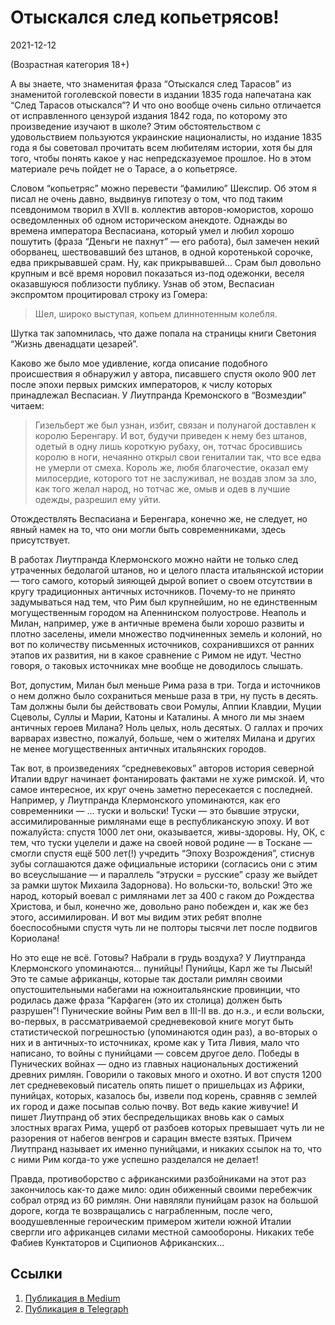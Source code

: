# Отыскался след копьетрясов!


<p class="text-end time-holder"><time>2021-12-12</time></p>





(Возрастная категория 18+)

А вы знаете, что знаменитая фраза “Отыскался след Тарасов” из
знаменитой гоголевской повести в издании 1835 года напечатана как “След
Тарасов отыскался”? И что оно вообще очень сильно отличается от
исправленного цензурой издания 1842 года, по которому это произведение
изучают в школе? Этим обстоятельством с удовольствием пользуются
украинские националисты, но издание 1835 года я бы советовал прочитать
всем любителям истории, хотя бы для того, чтобы понять какое у нас
непредсказуемое прошлое. Но в этом материале речь пойдет не о Тарасе, а
о копьетрясе.

Словом “копьетряс” можно перевести “фамилию” Шекспир. Об этом я
писал не очень давно, выдвинув гипотезу о том, что под таким
псевдонимом творил в XVII в. коллектив авторов-юмористов, хорошо
осведомленных об одном историческом анекдоте. Однажды во времена
императора Веспасиана, который умел и любил хорошо пошутить (фраза
“Деньги не пахнут” — его работа), был замечен некий оборванец,
шествовавший без штанов, в одной коротенькой сорочке, едва прикрывавшей
срам. Ну, как прикрывавшей… Срам был довольно крупным и всё время
норовил показаться из-под одежонки, веселя оказавшуюся поблизости
публику. Узнав об этом, Веспасиан экспромтом процитировал строку из
Гомера:

> Шел, широко выступая, копьем длиннотенным колебля.

Шутка так запомнилась, что даже попала на страницы книги Светония
“Жизнь двенадцати цезарей”.

Каково же было мое удивление, когда описание подобного происшествия я
обнаружил у автора, писавшего спустя около 900 лет после эпохи первых
римских императоров, к числу которых принадлежал Веспасиан. У
Лиутпранда Кремонского в “Возмездии” читаем:

> Гизельберт же был узнан, избит, связан и полунагой доставлен к
> королю Беренгару. И вот, будучи приведен к нему без штанов, одетый в
> одну лишь короткую рубаху, он, тотчас бросившись королю в ноги,
> нечаянно открыл свои гениталии так, что все едва не умерли от смеха.
> Король же, любя благочестие, оказал ему милосердие, которого тот не
> заслуживал, не воздав злом за зло, как того желал народ, но тотчас
> же, омыв и одев в лучшие одежды, разрешил ему уйти.

Отождествлять Веспасиана и Беренгара, конечно же, не следует, но явный
намек на то, что они могли быть современниками, здесь присутствует.

В работах Лиутпранда Клермонского можно найти не только след утраченных
бедолагой штанов, но и целого пласта итальянской истории — того самого,
который зияющей дырой вопиет о своем отсутствии в кругу традиционных
античных источников. Почему-то не принято задумываться над тем, что Рим
был крупнейшим, но не единственным могущественным городом на
Апеннинском полуострове. Неаполь и Милан, например, уже в античные
времена были хорошо развиты и плотно заселены, имели множество
подчиненных земель и колоний, но вот по количеству письменных
источников, сохранившихся от ранних этапов их развития, ни в какое
сравнение с Римом не идут. Честно говоря, о таковых источниках мне
вообще не доводилось слышать.

Вот, допустим, Милан был меньше Рима раза в три. Тогда и источников о
нем должно было сохраниться меньше раза в три, ну пусть в десять. Там
должны были бы действовать свои Ромулы, Аппии Клавдии, Муции Сцеволы,
Суллы и Марии, Катоны и Каталины. А много ли мы знаем античных героев
Милана? Ноль целых, ноль десятых. О галлах и прочих варварах известно,
пожалуй, больше, чем о жителях Милана и других не менее могущественных
античных итальянских городов.

Так вот, в произведениях “средневековых” авторов история северной
Италии вдруг начинает фонтанировать фактами не хуже римской. И, что
самое интересное, их круг очень заметно пересекается с последней.
Например, у Лиутпранда Клермонского упоминаются, как его современники —
… туски и вольски! Туски — это бывшие этруски, ассимилированные
римлянами еще в республиканскую эпоху. И вот пожалуйста: спустя 1000
лет они, оказывается, живы-здоровы. Ну, ОК, с тем, что туски уцелели и
даже на своей новой родине — в Тоскане — смогли спустя ещё 500 лет(!)
учредить “Эпоху Возрождения”, стиснув зубы соглашаются даже официальные
историки (согласись они с этим во всеуслышание — и параллель “этруски =
русские” сразу же выйдет за рамки шуток Михаила Задорнова). Но
вольски-то, вольски! Это же народ, который воевал с римлянами лет за
400 с гаком до Рождества Христова, и был, конечно же, довольно рано
побежден и, как же без этого, ассимилирован. И вот мы видим этих ребят
вполне боеспособными спустя чуть ли не полторы тысячи лет после
подвигов Кориолана!

Но это еще не всё. Готовы? Набрали в грудь воздуха? У Лиутпранда
Клермонского упоминаются… пунийцы! Пунийцы, Карл же ты Лысый! Это те
самые африканцы, которые так достали римлян своими опустошительными
набегами на южноитальянские провинции, что родилась даже фраза
“Карфаген (это их столица) должен быть разрушен”! Пунические войны Рим
вел в III-II вв. до н.э., и если вольски, во-первых, в рассматриваемой
средневековой книге могут быть статистической погрешностью (упоминаются
один раз), а во-вторых о них и в античных-то источниках, кроме как у
Тита Ливия, мало что написано, то войны с пунийцами — совсем другое
дело. Победы в Пунических войнах — одно из главных национальных
достижений древних римлян. Говорили о таковых много и охотно. И вот
спустя 1200 лет средневековый писатель опять пишет о пришельцах из
Африки, пунийцах, которых, казалось бы, извели под корень, сравняв с
землей их город и даже посыпав солью почву. Вот ведь какие живучие! И
пишет Лиутпранд об этих беспредельщиках вновь как о самых злостных
врагах Рима, ущерб от разбоев которых превышает чуть ли не разорения от
набегов венгров и сарацин вместе взятых. Причем Лиутпранд называет их
именно пунийцами, и никаких ссылок на то, что с ними Рим когда-то уже
успешно разделался не делает!

Правда, противоборство с африканскими разбойниками на этот раз
закончилось как-то даже мило: один обиженный своими перебежчик собрал
отряд из 60 римлян. Они навяляли пунийцам разок на большой дороге,
когда те возвращались с награбленным, после чего, воодушевленные
героическим примером жители южной Италии свергли иго африканцев силами
местной самообороны. Никаких тебе Фабиев Кунктаторов и Сципионов
Африканских…




## Ссылки

1. [Публикация в Medium](https://yababay.medium.com/отыскался-след-копьетрясов-1ee7e7dd2c9c)
1. [Публикация в Telegraph](https://telegra.ph/Otyskalsya-sled-kopetryasov-12-12)


